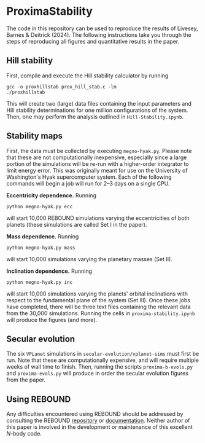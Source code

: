 # ProximaStability

The code in this repository can be used to reproduce the results of Livesey, Barnes & Deitrick (2024). The following instructions take you through the steps of reproducing all figures and quantitative results in the paper.

## Hill stability

First, compile and execute the Hill stability calculator by running

```
gcc -o proxhillstab prox_hill_stab.c -lm
./proxhillstab
```

This will create two (large) data files containing the input parameters and Hill stability determinations for one million configurations of the system. Then, one may perform the analysis outlined in `Hill-Stability.ipynb`.

## Stability maps

First, the data must be collected by executing `megno-hyak.py`. Please note that these are not computationally inexpensive, especially since a large portion of the simulations will be re-run with a higher-order integrator to limit energy error. This was originally meant for use on the University of Washington's Hyak supercomputer system. Each of the following commands will begin a job will run for 2–3 days on a single CPU.

**Eccentricity dependence.** Running

```
python megno-hyak.py ecc
```

will start 10,000 REBOUND simulations varying the eccentricities of both planets (these simulations are called Set I in the paper).

**Mass dependence.** Running

```
python megno-hyak.py mass
```

will start 10,000 simulations varying the planetary masses (Set II).

**Inclination dependence.** Running

```
python megno-hyak.py inc
```

will start 10,000 simulations varying the planets' orbital inclinations with respect to the fundamental plane of the system (Set III). Once these jobs have completed, there will be three text files containing the relevant data from the 30,000 simulations. Running the cells in `proxima-stability.ipynb` will produce the figures (and more).

## Secular evolution

The six `VPLanet` simulations in `secular-evolution/vplanet-sims` must first be run. Note that these are computationally expensive, and will require multiple weeks of wall time to finish. Then, running the scripts `proxima-b-evols.py` and `proxima-evols.py` will produce in order the secular evolution figures from the paper.

## Using REBOUND

Any difficulties encountered using REBOUND should be addressed by consulting the REBOUND [repository](https://github.com/hannorein/rebound) or [documentation](https://rebound.readthedocs.io/en/latest/). Neither author of this paper is involved in the development or maintenance of this excellent $N$-body code.
